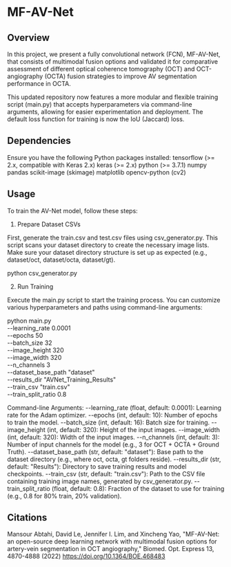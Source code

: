 MF-AV-Net
===============================================================

Overview
------------
In this project, we present a fully convolutional network (FCN), MF-AV-Net, that consists of multimodal fusion options and validated it for comparative assessment of different optical coherence tomography (OCT) and OCT-angiography (OCTA) fusion strategies to improve AV segmentation performance in OCTA.

This updated repository now features a more modular and flexible training script (main.py) that accepts hyperparameters via command-line arguments, allowing for easier experimentation and deployment. The default loss function for training is now the IoU (Jaccard) loss.




Dependencies
------------
Ensure you have the following Python packages installed:
    tensorflow (>= 2.x, compatible with Keras 2.x)
    keras (>= 2.x)
    python (>= 3.7.1)
    numpy
    pandas
    scikit-image (skimage)
    matplotlib
    opencv-python (cv2)


Usage
------------
To train the AV-Net model, follow these steps:
1. Prepare Dataset CSVs

First, generate the train.csv and test.csv files using csv_generator.py. This script scans your dataset directory to create the necessary image lists. Make sure your dataset directory structure is set up as expected (e.g., dataset/oct, dataset/octa, dataset/gt).

python csv_generator.py

2. Run Training

Execute the main.py script to start the training process. You can customize various hyperparameters and paths using command-line arguments:

python main.py \
    --learning_rate 0.0001 \
    --epochs 50 \
    --batch_size 32 \
    --image_height 320 \
    --image_width 320 \
    --n_channels 3 \
    --dataset_base_path "dataset" \
    --results_dir "AVNet_Training_Results" \
    --train_csv "train.csv" \
    --train_split_ratio 0.8

Command-line Arguments:
    --learning_rate (float, default: 0.0001): Learning rate for the Adam optimizer.
    --epochs (int, default: 10): Number of epochs to train the model.
    --batch_size (int, default: 16): Batch size for training.
    --image_height (int, default: 320): Height of the input images.
    --image_width (int, default: 320): Width of the input images.
    --n_channels (int, default: 3): Number of input channels for the model (e.g., 3 for OCT + OCTA + Ground Truth).
    --dataset_base_path (str, default: "dataset"): Base path to the dataset directory (e.g., where oct, octa, gt folders reside).
    --results_dir (str, default: "Results"): Directory to save training results and model checkpoints.
    --train_csv (str, default: "train.csv"): Path to the CSV file containing training image names, generated by csv_generator.py.
    --train_split_ratio (float, default: 0.8): Fraction of the dataset to use for training (e.g., 0.8 for 80% train, 20% validation).

Citations
------------
Mansour Abtahi, David Le, Jennifer I. Lim, and Xincheng Yao, "MF-AV-Net: an open-source deep learning network with multimodal fusion options for artery-vein segmentation in OCT angiography," Biomed. Opt. Express 13, 4870-4888 (2022) https://doi.org/10.1364/BOE.468483

